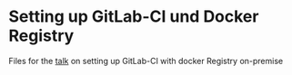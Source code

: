 # Setting up GitLab-CI und Docker Registry

Files for the [talk](https://programm.froscon.de/2017/events/1948.html) on setting up GitLab-CI with docker Registry on-premise
